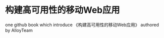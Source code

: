 构建高可用性的移动Web应用
=============

one github book which introduce 《构建高可用性的移动Web应用》 authored by AlloyTeam
